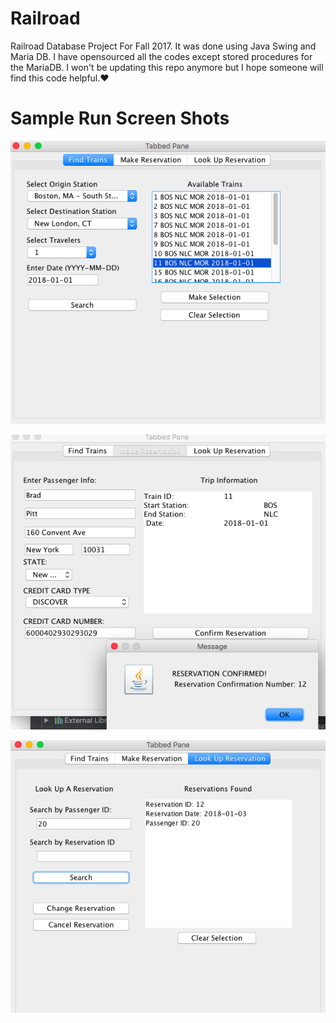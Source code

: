 # Railroad
Railroad Database Project For Fall 2017.  It was done using Java Swing and Maria DB. I have opensourced all the codes except stored procedures for the MariaDB. I won't be updating this repo anymore but I hope someone will find this code helpful.❤️

# Sample Run Screen Shots

![](https://github.com/shravan097/Railroad/blob/master/s1.png?raw=true)

![](https://github.com/shravan097/Railroad/blob/master/s2.png?raw=true)

![](https://github.com/shravan097/Railroad/blob/master/s3.png?raw=true)
